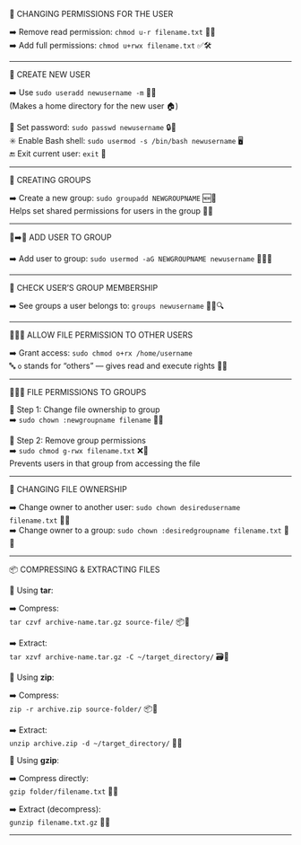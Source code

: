 🔐 CHANGING PERMISSIONS FOR THE USER

➡️ Remove read permission: `chmod u-r filename.txt` 🚫📄  
➡️ Add full permissions: `chmod u+rwx filename.txt` ✅🛠️

***************************************************************************************************************

👤 CREATE NEW USER

➡️ Use `sudo useradd newusername -m` 🧑‍💻  
(Makes a home directory for the new user 🏠)

🔐 Set password: `sudo passwd newusername` 🔒🔑  
✳️ Enable Bash shell: `sudo usermod -s /bin/bash newusername` 🖥️  
🔚 Exit current user: `exit` 🚪

*******************************************************************************************************************

👥 CREATING GROUPS

➡️ Create a new group: `sudo groupadd NEWGROUPNAME` 🆕👥  
Helps set shared permissions for users in the group 🎯🔐

*******************************************************************************************************************

👤➡️👥 ADD USER TO GROUP

➡️ Add user to group: `sudo usermod -aG NEWGROUPNAME newusername` 🔗👤👥

*****************************************************************************************************************************

👀 CHECK USER’S GROUP MEMBERSHIP

➡️ See groups a user belongs to: `groups newusername` 🧑‍💻🔍

****************************************************************************************************************************

🧑‍🤝‍🧑 ALLOW FILE PERMISSION TO OTHER USERS

➡️ Grant access: `sudo chmod o+rx /home/username`  
🔤 `o` stands for “others” — gives read and execute rights 👀📂

*********************************************************************************************************************************

🧑‍🤝‍🧑 FILE PERMISSIONS TO GROUPS

📌 Step 1: Change file ownership to group  
➡️ `sudo chown :newgroupname filename` 👥📁

📌 Step 2: Remove group permissions  
➡️ `sudo chmod g-rwx filename.txt` ❌🔐  
Prevents users in that group from accessing the file

********************************************************************************************************************************

🔁 CHANGING FILE OWNERSHIP

➡️ Change owner to another user: `sudo chown desiredusername filename.txt` 👤📄  
➡️ Change owner to a group: `sudo chown :desiredgroupname filename.txt` 👥📄

**************************************************************************************************************************************

📦 COMPRESSING & EXTRACTING FILES

🧵 Using **tar**:

➡️ Compress:  
`tar czvf archive-name.tar.gz source-file/` 📦📝

➡️ Extract:  
`tar xzvf archive-name.tar.gz -C ~/target_directory/` 🗃️📂

🧵 Using **zip**:

➡️ Compress:  
`zip -r archive.zip source-folder/` 📦🔐

➡️ Extract:  
`unzip archive.zip -d ~/target_directory/` 📂🎯

🧵 Using **gzip**:

➡️ Compress directly:  
`gzip folder/filename.txt` 🧮📑

➡️ Extract (decompress):  
`gunzip filename.txt.gz` 📂🧹

***********************************************************************************************************************************
